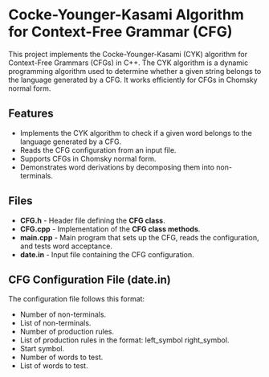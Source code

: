 # Cocke-Younger-Kasami Algorithm for Context-Free Grammar (CFG)
This project implements the Cocke-Younger-Kasami (CYK) algorithm for Context-Free Grammars (CFGs) in C++. The CYK algorithm is a dynamic programming algorithm used to determine whether a given string belongs to the language generated by a CFG. It works efficiently for CFGs in Chomsky normal form.

## Features
+ Implements the CYK algorithm to check if a given word belongs to the language generated by a CFG.
+ Reads the CFG configuration from an input file.
+ Supports CFGs in Chomsky normal form.
+ Demonstrates word derivations by decomposing them into non-terminals.

## Files
+ **CFG.h** - Header file defining the **CFG class**.
+ **CFG.cpp** - Implementation of the **CFG class methods**.
+ **main.cpp** - Main program that sets up the CFG, reads the configuration, and tests word acceptance.
+ **date.in** - Input file containing the CFG configuration.


## CFG Configuration File (date.in)
The configuration file follows this format:

+ Number of non-terminals.
+ List of non-terminals.
+ Number of production rules.
+ List of production rules in the format: left_symbol right_symbol.
+ Start symbol.
+ Number of words to test.
+ List of words to test.
